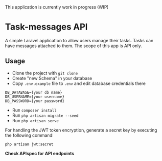 This application is currently work in progress (WIP)

# Task-messages API
A simple Laravel application to allow users manage their tasks. Tasks can have messages attached to them. The scope of this app is API only.

## Usage

- Clone the project with ``` git clone ```
- Create "new Schema" in your database
- Copy ```.env.example``` file to ```.env``` and edit database credentials there
```
DB_DATABASE={your db name}
DB_USERNAME={your username}
DB_PASSWORD={your password}
```
- Run  ```composer install```
- Run ```php artisan migrate --seed```
- Run ```php artisan serve```

For handling the JWT token encryption, generate a secret key by executing the following command

```php artisan jwt:secret```



**Check APIspec for API endpoints**

